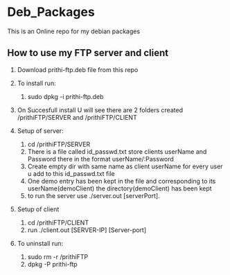 # Deb_Packages
This is an Online repo for my debian packages

## How to use my FTP server and client 

1. Download prithi-ftp.deb file from this repo
   
2. To install run:
   1. sudo dpkg -i prithi-ftp.deb

3. On Succesfull install U will see there are 2 folders created /prithiFTP/SERVER and /prithiFTP/CLIENT

4. Setup of server:
   1. cd /prithiFTP/SERVER
   2. There is a file called id_passwd.txt store clients userName and Password there in the format userName/:Password
   3. Create empty dir with same name as client userName for every user u add to this id_passwd.txt file
   4. One demo entry has been kept in the file and corresponding to its userName(demoClient) the directory(demoClient) has been kept
   5. to run the server use ./server.out [serverPort].

5. Setup of client
   1. cd /prithiFTP/CLIENT
   2. run ./client.out [SERVER-IP] [Server-port]

6. To uninstall run:
   1. sudo rm -r /prithiFTP
   2. dpkg -P prithi-ftp
